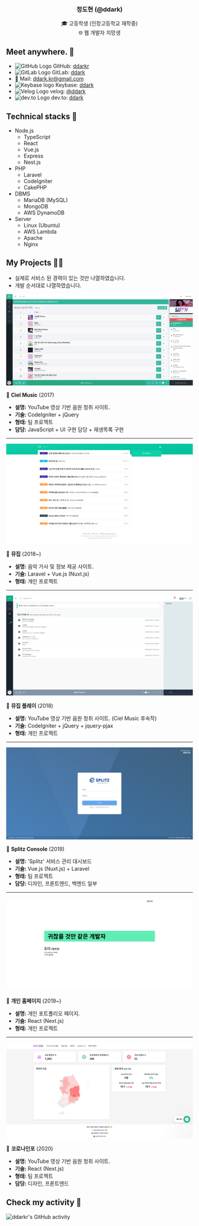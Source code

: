 <h3 align="center">정도현 (@ddark)</h3>
<p align="center">🎓 고등학생 (인창고등학교 재학중)
<br />
🌐 웹 개발자 지망생</p>

## Meet anywhere. 👋

- <img src="https://github.githubassets.com/pinned-octocat.svg" alt="GitHub Logo" width="18"/> GitHub: [ddarkr](https://github.com/ddarkr)
- <img src="https://assets.gitlab-static.net/assets/logo-d36b5212042cebc89b96df4bf6ac24e43db316143e89926c0db839ff694d2de4.svg" alt="GitLab Logo" width="17"> GitLab: [ddark](https://gitlab.com/ddark)
- 📧 Mail: ddark.kr@gmail.com
- <img src="https://keybase.io/favicon.ico" alt="Keybase logo" width="18"> Keybase: [ddark](https://keybase.io/ddark)
- <img src="https://cdn.velog.io/favicons/favicon-32x32.png" alt="Velog Logo" width="18"> velog: [@ddark](https://velog.io/@ddark)
- <img src="https://practicaldev-herokuapp-com.freetls.fastly.net/assets/android-icon-128x128-ac6d217579b9ef3362ffec87f96de83148f80c5b5b06e06df6506b7606e7e2b6.png" alt="dev.to Logo" width="17" /> dev.to: [ddark](https://dev.to/ddark)

## Technical stacks 🍱

- Node.js
  - TypeScript
  - React
  - Vue.js
  - Express
  - Nest.js
- PHP
  - Laravel
  - CodeIgniter
  - CakePHP
- DBMS
  - MariaDB (MySQL)
  - MongoDB
  - AWS DynamoDB
- Server
  - Linux (Ubuntu)
  - AWS Lambda
  - Apache
  - Nginx

## My Projects 👨‍💻

- 실제로 서비스 된 경력이 있는 것만 나열하였습니다.
- 개발 순서대로 나열하였습니다.

![](./assets/cielMusic_v1.png)

🔼 **Ciel Music** (2017)

- **설명:** YouTube 영상 기반 음원 청취 사이트.
- **기술:** CodeIgniter + jQuery
- **형태:** 팀 프로젝트
- **담당:** JavaScript + UI 구현 담당 + 재생목록 구현

---

![](./assets/muzip.png)

🔼 **뮤집** (2018~)

- **설명:** 음악 가사 및 정보 제공 사이트.
- **기술:** Laravel + Vue.js (Nuxt.js)
- **형태:** 개인 프로젝트

---

![](./assets/muzipPlay.png)

🔼 **뮤집 플레이** (2018)

- **설명:** YouTube 영상 기반 음원 청취 사이트. (Ciel Music 후속작)
- **기술:** CodeIgniter + jQuery + jquery-pjax
- **형태:** 개인 프로젝트

---

![](./assets/splitzConsole.png)

🔼 **Splitz Console** (2019)

- **설명:** 'Splitz' 서비스 관리 대시보드
- **기술:** Vue.js (Nuxt.js) + Laravel
- **형태:** 팀 프로젝트
- **담당:** 디자인, 프론트엔드, 백엔드 일부

---

![](./assets/ddarkHome_v2.png)

🔼 **개인 홈페이지** (2019~)

- **설명:** 개인 포트폴리오 페이지.
- **기술:** React (Next.js)
- **형태:** 개인 프로젝트

---

![](./assets/coronas.info.png)

🔼 **코로나인포** (2020)

- **설명:** YouTube 영상 기반 음원 청취 사이트.
- **기술:** React (Next.js)
- **형태:** 팀 프로젝트
- **담당:** 디자인, 프론트엔드

## Check my activity 🤨

![ddarkr's GitHub activity](https://ghchart.rshah.org/ddarkr)

